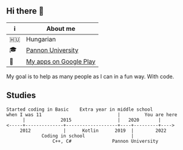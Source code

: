 ## Hi there 👋

| ℹ | About me                                                                                |
| - | --------------------------------------------------------------------------------------- |
| 🇭🇺 | Hungarian                                                                               |
| 🎓 | [Pannon University](#studies)                                                           |
| 📱 | [My apps on Google Play](https://play.google.com/store/apps/dev?id=5554124272482096869) |

My goal is to help as many people as I can in a fun way. With code.

## Studies

```bf
Started coding in Basic    Extra year in middle school
when I was 11                            |         You are here
      |             2015                 |   2020       |
<-----+--------------+-------------------+----+---------+---->
     2012            |      Kotlin      2019  |        2022
             Coding in school                 |
                 C++, C#               Pannon University
```
